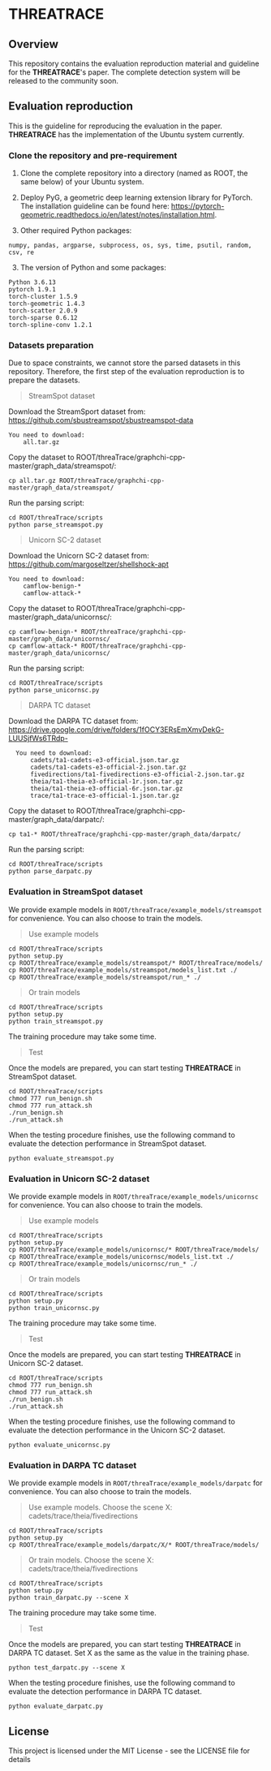 # THREATRACE

## Overview

This repository contains the evaluation reproduction material and guideline for the **THREATRACE**'s paper. The complete detection system will be released to the community soon. 

## Evaluation reproduction

This is the guideline for reproducing the evaluation in the paper. **THREATRACE** has the implementation of the Ubuntu system currently.

### Clone the repository and pre-requirement

  1. Clone the complete repository into a directory (named as ROOT, the same below) of your Ubuntu system.

  2. Deploy PyG, a geometric deep learning extension library for PyTorch. The installation guideline can be found here: https://pytorch-geometric.readthedocs.io/en/latest/notes/installation.html.

  3. Other required Python packages: 
  
    numpy, pandas, argparse, subprocess, os, sys, time, psutil, random, csv, re
    
  3. The version of Python and some packages: 
  
    Python 3.6.13
    pytorch 1.9.1
    torch-cluster 1.5.9
    torch-geometric 1.4.3
    torch-scatter 2.0.9
    torch-sparse 0.6.12
    torch-spline-conv 1.2.1
    
  
### Datasets preparation

Due to space constraints, we cannot store the parsed datasets in this repository. Therefore, the first step of the evaluation reproduction is to prepare the datasets. 

> StreamSpot dataset

   Download the StreamSport dataset from: https://github.com/sbustreamspot/sbustreamspot-data

    You need to download: 
        all.tar.gz

   Copy the dataset to ROOT/threaTrace/graphchi-cpp-master/graph_data/streamspot/: 
  
    cp all.tar.gz ROOT/threaTrace/graphchi-cpp-master/graph_data/streamspot/

   Run the parsing script:
 
    cd ROOT/threaTrace/scripts
    python parse_streamspot.py


> Unicorn SC-2 dataset

   Download the Unicorn SC-2 dataset from: https://github.com/margoseltzer/shellshock-apt

    You need to download: 
        camflow-benign-*
        camflow-attack-*

   Copy the dataset to ROOT/threaTrace/graphchi-cpp-master/graph_data/unicornsc/: 
  
    cp camflow-benign-* ROOT/threaTrace/graphchi-cpp-master/graph_data/unicornsc/
    cp camflow-attack-* ROOT/threaTrace/graphchi-cpp-master/graph_data/unicornsc/

   Run the parsing script:
 
    cd ROOT/threaTrace/scripts
    python parse_unicornsc.py
    
> DARPA TC dataset
    
   Download the DARPA TC dataset from: https://drive.google.com/drive/folders/1fOCY3ERsEmXmvDekG-LUUSjfWs6TRdp-
 
      You need to download:
          cadets/ta1-cadets-e3-official.json.tar.gz
          cadets/ta1-cadets-e3-official-2.json.tar.gz
          fivedirections/ta1-fivedirections-e3-official-2.json.tar.gz
          theia/ta1-theia-e3-official-1r.json.tar.gz
          theia/ta1-theia-e3-official-6r.json.tar.gz
          trace/ta1-trace-e3-official-1.json.tar.gz
      
   Copy the dataset to ROOT/threaTrace/graphchi-cpp-master/graph_data/darpatc/: 
  
    cp ta1-* ROOT/threaTrace/graphchi-cpp-master/graph_data/darpatc/

   Run the parsing script:
 
    cd ROOT/threaTrace/scripts
    python parse_darpatc.py


### Evaluation in StreamSpot dataset

We provide example models in `ROOT/threaTrace/example_models/streamspot` for convenience. You can also choose to train the models. 

> Use example models

    cd ROOT/threaTrace/scripts
    python setup.py
    cp ROOT/threaTrace/example_models/streamspot/* ROOT/threaTrace/models/
    cp ROOT/threaTrace/example_models/streamspot/models_list.txt ./
    cp ROOT/threaTrace/example_models/streamspot/run_* ./
  
> Or train models

    cd ROOT/threaTrace/scripts
    python setup.py
    python train_streamspot.py
    
The training procedure may take some time.

> Test

Once the models are prepared, you can start testing **THREATRACE** in StreamSpot dataset.


    cd ROOT/threaTrace/scripts
    chmod 777 run_benign.sh
    chmod 777 run_attack.sh
    ./run_benign.sh
    ./run_attack.sh

When the testing procedure finishes, use the following command to evaluate the detection performance in StreamSpot dataset.

    python evaluate_streamspot.py

### Evaluation in Unicorn SC-2 dataset

We provide example models in `ROOT/threaTrace/example_models/unicornsc` for convenience. You can also choose to train the models. 

> Use example models

    cd ROOT/threaTrace/scripts
    python setup.py
    cp ROOT/threaTrace/example_models/unicornsc/* ROOT/threaTrace/models/
    cp ROOT/threaTrace/example_models/unicornsc/models_list.txt ./
    cp ROOT/threaTrace/example_models/unicornsc/run_* ./

> Or train models

    cd ROOT/threaTrace/scripts
    python setup.py
    python train_unicornsc.py
    
The training procedure may take some time.

> Test

Once the models are prepared, you can start testing **THREATRACE** in Unicorn SC-2 dataset.

    cd ROOT/threaTrace/scripts
    chmod 777 run_benign.sh
    chmod 777 run_attack.sh
    ./run_benign.sh
    ./run_attack.sh

When the testing procedure finishes, use the following command to evaluate the detection performance in the Unicorn SC-2 dataset.

    python evaluate_unicornsc.py

### Evaluation in DARPA TC dataset

We provide example models in `ROOT/threaTrace/example_models/darpatc` for convenience. You can also choose to train the models. 

> Use example models. Choose the scene X: cadets/trace/theia/fivedirections

    cd ROOT/threaTrace/scripts
    python setup.py
    cp ROOT/threaTrace/example_models/darpatc/X/* ROOT/threaTrace/models/

> Or train models. Choose the scene X: cadets/trace/theia/fivedirections

    cd ROOT/threaTrace/scripts
    python setup.py
    python train_darpatc.py --scene X
    
The training procedure may take some time.

> Test

Once the models are prepared, you can start testing **THREATRACE** in DARPA TC dataset. Set X as the same as the value in the training phase.

    python test_darpatc.py --scene X

When the testing procedure finishes, use the following command to evaluate the detection performance in DARPA TC dataset.

    python evaluate_darpatc.py


## License

This project is licensed under the MIT License - see the LICENSE file for details
